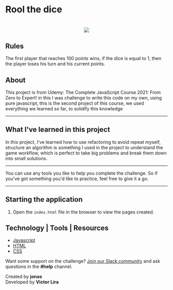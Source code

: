 # Rool the dice

<h1 align="center">
    <img src="https://ik.imagekit.io/mcvhbcq4zu/roll-the-dice_DI-EsrrIi.gif" >
    
</h1>

## Rules

The first player that reaches 100 points wins, if the dice is equal to 1, then the player loses his turn and his current points.

## About

This project is from Udemy: The Complete JavaScript Course 2021: From Zero to Expert! in this I was challenge to write this code on my own, using pure javascript, this is the second project of this course, we used everything we learned so far, to solidify this knowledge

---

## What I've learned in this project

In this project, I've learned how to use refactoring to avoid repeat myself,
structure an algorithm is something I used in the project to understand the game workflow, which is perfect to take big problems and break them down into small solutions.

---

You can use any tools you like to help you complete the challenge. So if you've got something you'd like to practice, feel free to give it a go.

---

## Starting the application

1. Open the `index.html` file in the browser to view the pages created.

## Technology | Tools | Resources

- [Javascript](https://www.javascript.com/)
- [HTML](https://developer.mozilla.org/en-US/docs/Web/HTML)
- [CSS](https://developer.mozilla.org/en-US/docs/Web/CSS)

Want some support on the challenge? [Join our Slack community](https://www.frontendmentor.io/slack) and ask questions in the **#help** channel.

Created by **jonas** <br>
Developed by **Victor Lira**
